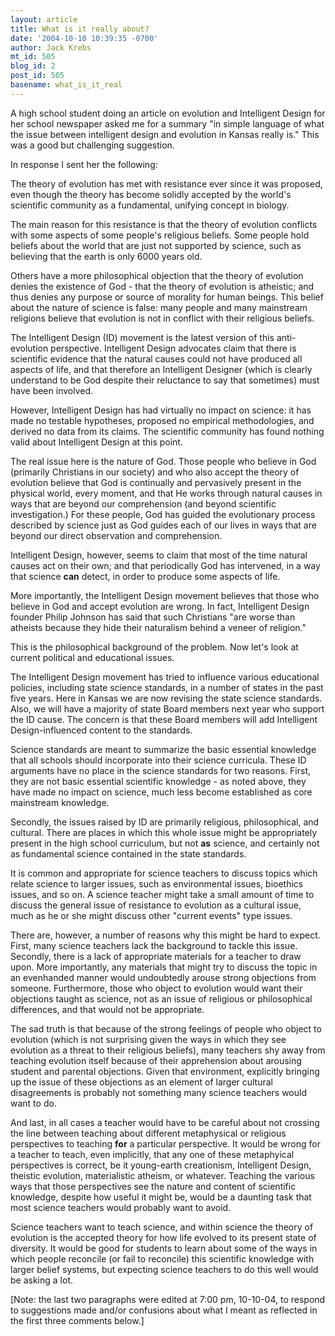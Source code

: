 ```yaml
---
layout: article
title: What is it really about?
date: '2004-10-10 10:39:35 -0700'
author: Jack Krebs
mt_id: 505
blog_id: 2
post_id: 505
basename: what_is_it_real
---
```

A high school student doing an article on evolution and Intelligent Design for her school newspaper asked me for a summary "in simple language of what the issue between intelligent design and evolution in Kansas really is." This was a good but challenging suggestion.

In response I sent her the following:

The theory of evolution has met with resistance ever since it was proposed, even though the theory has become solidly accepted by the world's scientific community as a fundamental, unifying concept in biology.  

The main reason for this resistance is that the theory of evolution conflicts with some aspects of some people's religious beliefs.  Some people hold beliefs about the world that are just not supported by science, such as believing that the earth is only 6000 years old.  

Others have a more philosophical objection that the theory of evolution denies the existence of God - that the theory of evolution is atheistic; and thus denies any purpose or source of morality for human beings.  This belief about the nature of science is false: many people and many mainstream religions believe that evolution is not in conflict with their religious beliefs.

The Intelligent Design (ID) movement is the latest version of this anti-evolution perspective.  Intelligent Design advocates claim that there is scientific evidence that the natural causes could not have produced all aspects of life, and that therefore an Intelligent Designer (which is clearly understand to be God despite their reluctance to say that sometimes) must have been involved.

However, Intelligent Design has had virtually no impact on science:  it has made no testable hypotheses, proposed no empirical methodologies, and derived no data from its claims.  The scientific community has found nothing valid about Intelligent Design at this point.

The real issue here is the nature of God.  Those people who believe in God (primarily Christians in our society) and who also accept the theory of evolution believe that God is continually and pervasively present in the physical world, every moment, and that He works through natural causes in ways that are beyond our comprehension (and beyond scientific investigation.)  For these people, God has guided the evolutionary process described by science just as God guides each of our lives in ways that are beyond our direct observation and comprehension.

Intelligent Design, however, seems to claim that most of the time natural causes act on their own; and  that periodically God has intervened, in a way that science **can** detect, in order to produce some aspects of life.  

More importantly, the Intelligent Design movement believes that those who believe in God and accept evolution are wrong.  In fact, Intelligent Design founder Philip Johnson has said that such Christians "are worse than atheists because they hide their naturalism behind a veneer of religion."

This is the philosophical background of the problem.  Now let's look at current political and educational issues.

The Intelligent Design movement has tried to influence various educational policies, including state science standards, in a number of states in the past five years.   Here in Kansas we are now revising the state science standards.  Also, we will have a majority of state Board members next year who support the ID cause.  The concern is that these Board members will add Intelligent Design-influenced content to the standards.

Science standards are meant to summarize the basic essential knowledge that all schools should incorporate into their science curricula.  These ID arguments  have no place in the science standards for two reasons.  First, they are not basic essential scientific knowledge - as noted above, they have made no impact on science, much less become established as core mainstream knowledge.  

Secondly, the issues raised by ID are primarily religious, philosophical, and cultural.  There are places in which this whole issue might be appropriately present in the high school curriculum, but not **as** science, and certainly not as fundamental science contained in the state standards.

It is common and appropriate for science teachers to discuss topics which relate science to larger issues, such as environmental issues, bioethics issues, and so on.  A science teacher might take a small amount of time to discuss the general issue of resistance to evolution as a cultural issue, much as he or she might discuss other "current events" type issues.

There are, however, a number of reasons why this might be hard to expect.  First, many science teachers lack the background to tackle this issue.  Secondly, there is a lack of appropriate materials for a teacher to draw upon.  More importantly, any materials that might try to discuss the topic in an evenhanded manner would undoubtedly arouse strong objections from someone.  Furthermore, those who object to evolution would want their objections taught as science, not as an issue of religious or philosophical differences, and that would not be appropriate.  

The sad truth is that because of the strong feelings of people who object to evolution (which is not surprising given the ways in which they see evolution as a threat to their religious beliefs), many teachers shy away from teaching evolution itself because of their apprehension about arousing student and parental objections.  Given that environment, explicitly bringing up the issue of these objections as an element of larger cultural disagreements is probably not something many science teachers would want to do.  

And last, in all cases a teacher would have to be careful about not crossing the line between teaching about different metaphysical or religious perspectives to teaching **for** a particular perspective.  It would be wrong for a teacher to teach, even implicitly, that any one of these metaphyical perspectives is correct, be it young-earth creationism, Intelligent Design, theistic evolution, materialistic atheism, or whatever.  Teaching the various ways that those perspectives see the nature and content of scientific knowledge, despite how useful it might be, would be a daunting task that most science teachers would probably want to avoid.

Science teachers want to teach science, and within science the theory of evolution is the accepted theory for how life evolved to its present state of diversity.  It would be good for students to learn about some of the ways in which people reconcile (or fail to reconcile) this scientific knowledge with larger belief systems, but expecting science teachers to do this well would be asking a lot.

\[Note: the last two paragraphs were edited at 7:00 pm, 10-10-04, to respond to suggestions made and/or confusions about what I meant as reflected in the first three comments below.\]
